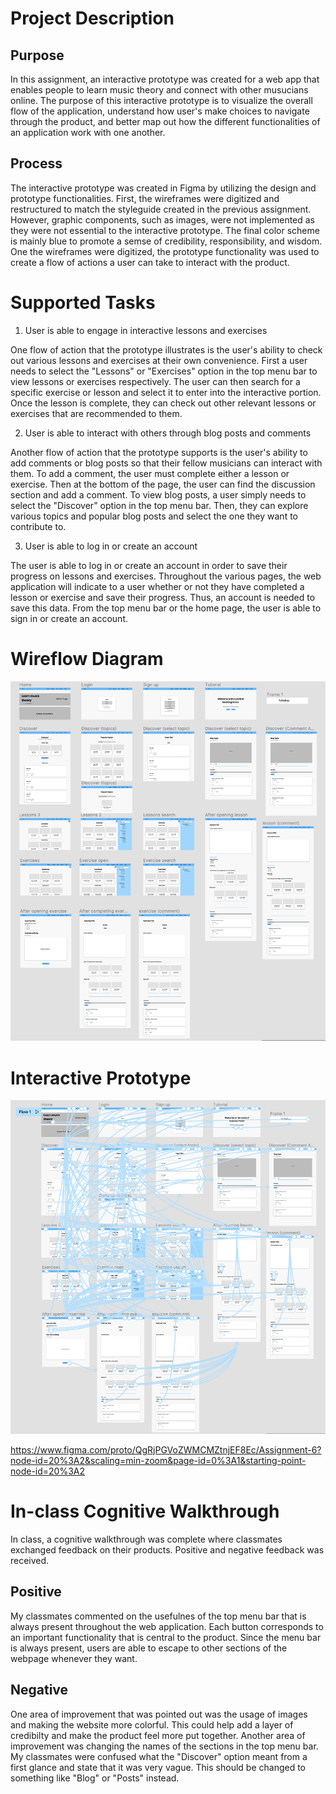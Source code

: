 # Project Description 

## Purpose
In this assignment, an interactive prototype was created for a web app that enables people to learn music theory and connect with other musucians online. The purpose of this interactive prototype is to visualize the overall flow of the application, understand how user's make choices to navigate through the product, and better map out how the different functionalities of an application work with one another. 

## Process
The interactive prototype was created in Figma by utilizing the design and prototype functionalities. First, the wireframes were digitized and restructured to match the styleguide created in the previous assignment. However, graphic components, such as images, were not implemented as they were not essential to the interactive prototype. The final color scheme is mainly blue to promote a semse of credibility, responsibility, and wisdom. One the wireframes were digitized, the prototype functionality was used to create a flow of actions a user can take to interact with the product.

# Supported Tasks
1. User is able to engage in interactive lessons and exercises

One flow of action that the prototype illustrates is the user's ability to check out various lessons and exercises at their own convenience. First a user needs to select the "Lessons" or "Exercises" option in the top menu bar to view lessons or exercises respectively. The user can then search for a specific exercise or lesson and select it to enter into the interactive portion. Once the lesson is complete, they can check out other relevant lessons or exercises that are recommended to them. 

2. User is able to interact with others through blog posts and comments

Another flow of action that the prototype supports is the user's ability to add comments or blog posts so that their fellow musicians can interact with them. To add a comment, the user must complete either a lesson or exercise. Then at the bottom of the page, the user can find the discussion section and add a comment. To view blog posts, a user simply needs to select the "Discover" option in the top menu bar. Then, they can explore various topics and popular blog posts and select the one they want to contribute to.

3. User is able to log in or create an account

The user is able to log in or create an account in order to save their progress on lessons and exercises. Throughout the various pages, the web application will indicate to a user whether or not they have completed a lesson or exercise and save their progress. Thus, an account is needed to save this data. From the top menu bar or the home page, the user is able to sign in or create an account. 

# Wireflow Diagram
![Photo of wireflow](images/Wireflow.png)

# Interactive Prototype
![Photo of wireflow](images/Prototype.png)

https://www.figma.com/proto/QgRjPGVoZWMCMZtnjEF8Ec/Assignment-6?node-id=20%3A2&scaling=min-zoom&page-id=0%3A1&starting-point-node-id=20%3A2


# In-class Cognitive Walkthrough
In class, a cognitive walkthrough was complete where classmates exchanged feedback on their products. Positive and negative feedback was received.

## Positive
My classmates commented on the usefulnes of the top menu bar that is always present throughout the web application. Each button corresponds to an important functionality that is central to the product. Since the menu bar is always present, users are able to escape to other sections of the webpage whenever they want. 

## Negative
One area of improvement that was pointed out was the usage of images and making the website more colorful. This could help add a layer of credibilty and make the product feel more put together. Another area of improvement was changing the names of the sections in the top menu bar. My classmates were confused what the "Discover" option meant from a first glance and state that it was very vague. This should be changed to something like "Blog" or "Posts" instead. 
